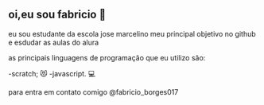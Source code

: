 ## oi,eu sou fabricio 💑
eu sou estudante da escola jose marcelino 
meu principal objetivo no github e esdudar as aulas do alura 

as principais linguagens de programação que eu utilizo são:

-scratch; 😻
-javascript. 💻

para entra em contato comigo 
@fabricio_borges017 
